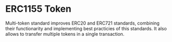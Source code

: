 # ERC1155 Token 
Multi-token standard improves ERC20 and ERC721 standards, combining their functionarity and implementing best practicies of this standards. 
It also allows to transfer multiple tokens in a single transaction.
